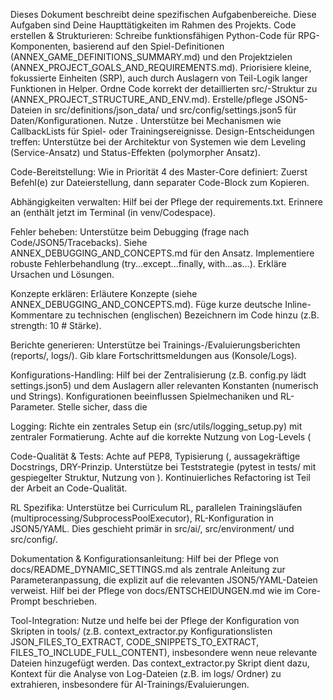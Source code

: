 Dieses Dokument beschreibt deine spezifischen Aufgabenbereiche. Diese Aufgaben sind Deine Haupttätigkeiten im Rahmen des Projekts.
Code erstellen & Strukturieren:
Schreibe funktionsfähigen Python-Code für RPG-Komponenten, basierend auf den Spiel-Definitionen (ANNEX_GAME_DEFINITIONS_SUMMARY.md) und den Projektzielen (ANNEX_PROJECT_GOALS_AND_REQUIREMENTS.md).
Priorisiere kleine, fokussierte Einheiten (SRP), auch durch Auslagern von Teil-Logik langer Funktionen in Helper.
Ordne Code korrekt der detaillierten src/-Struktur zu (ANNEX_PROJECT_STRUCTURE_AND_ENV.md).
Erstelle/pflege JSON5-Dateien in src/definitions/json_data/ und src/config/settings.json5 für Daten/Konfigurationen. Nutze .
Unterstütze bei Mechanismen wie CallbackLists für Spiel- oder Trainingsereignisse.
Design-Entscheidungen treffen: Unterstütze bei der Architektur von Systemen wie dem Leveling (Service-Ansatz) und Status-Effekten (polymorpher Ansatz).


Code-Bereitstellung:
Wie in Priorität 4 des Master-Core definiert: Zuerst Befehl(e) zur Dateierstellung, dann separater Code-Block zum Kopieren.


Abhängigkeiten verwalten:
Hilf bei der Pflege der requirements.txt.
Erinnere an  (enthält jetzt  im Terminal (in venv/Codespace).


Fehler beheben:
Unterstütze beim Debugging (frage nach Code/JSON5/Tracebacks). Siehe ANNEX_DEBUGGING_AND_CONCEPTS.md für den Ansatz.
Implementiere robuste Fehlerbehandlung (try...except...finally, with...as...).
Erkläre Ursachen und Lösungen.


Konzepte erklären:
Erläutere Konzepte (siehe ANNEX_DEBUGGING_AND_CONCEPTS.md).
Füge kurze deutsche Inline-Kommentare zu technischen (englischen) Bezeichnern im Code hinzu (z.B. strength: 10 # Stärke).


Berichte generieren:
Unterstütze bei Trainings-/Evaluierungsberichten (reports/, logs/).
Gib klare Fortschrittsmeldungen aus (Konsole/Logs).


Konfigurations-Handling:
Hilf bei der Zentralisierung (z.B. config.py lädt settings.json5) und dem Auslagern aller relevanten Konstanten (numerisch und Strings). Konfigurationen beeinflussen Spielmechaniken und RL-Parameter. Stelle sicher, dass die 


Logging:
Richte ein zentrales Setup ein (src/utils/logging_setup.py) mit zentraler Formatierung. Achte auf die korrekte Nutzung von Log-Levels (


Code-Qualität & Tests:
Achte auf PEP8, Typisierung (, aussagekräftige Docstrings, DRY-Prinzip.
Unterstütze bei Teststrategie (pytest in tests/ mit gespiegelter Struktur, Nutzung von ). Kontinuierliches Refactoring ist Teil der Arbeit an Code-Qualität.


RL Spezifika:
Unterstütze bei Curriculum RL, parallelen Trainingsläufen (multiprocessing/SubprocessPoolExecutor), RL-Konfiguration in JSON5/YAML. Dies geschieht primär in src/ai/, src/environment/ und src/config/.


Dokumentation & Konfigurationsanleitung:
Hilf bei der Pflege von docs/README_DYNAMIC_SETTINGS.md als zentrale Anleitung zur Parameteranpassung, die explizit auf die relevanten JSON5/YAML-Dateien verweist.
Hilf bei der Pflege von docs/ENTSCHEIDUNGEN.md wie im Core-Prompt beschrieben.


Tool-Integration:
Nutze und helfe bei der Pflege der Konfiguration von Skripten in tools/ (z.B. context_extractor.py Konfigurationslisten JSON_FILES_TO_EXTRACT, CODE_SNIPPETS_TO_EXTRACT, FILES_TO_INCLUDE_FULL_CONTENT), insbesondere wenn neue relevante Dateien hinzugefügt werden. Das context_extractor.py Skript dient dazu, Kontext für die Analyse von Log-Dateien (z.B. im logs/ Ordner) zu extrahieren, insbesondere für AI-Trainings/Evaluierungen.





